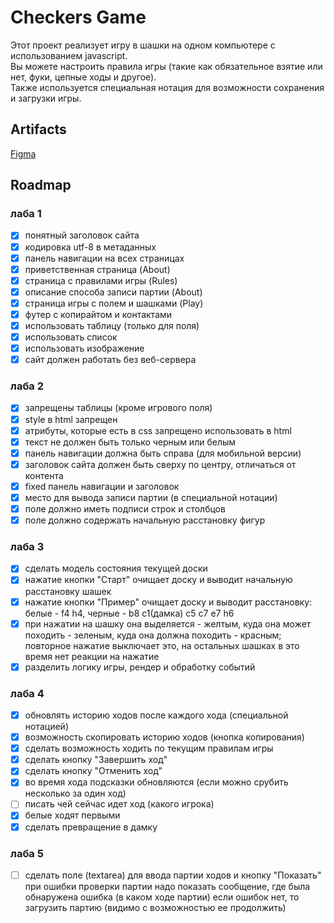 # Checkers Game

Этот проект реализует игру в шашки на одном компьютере с использованием javascript.<br/>
Вы можете настроить правила игры (такие как обязательное взятие или нет, фуки, цепные ходы и другое).<br/>
Также используется специальная нотация для возможности сохранения и загрузки игры.

## Artifacts

[Figma](https://www.figma.com/file/EwfpEmmHXMb3PZBfDqxs9s/Checkers-Game)

## Roadmap

### лаба 1

- [x] понятный заголовок сайта
- [x] кодировка utf-8 в метаданных
- [x] панель навигации на всех страницах
- [x] приветственная страница (About)
- [x] страница с правилами игры (Rules)
- [x] описание способа записи партии (About)
- [x] страница игры с полем и шашками (Play)
- [x] футер с копирайтом и контактами
- [x] использовать таблицу (только для поля)
- [x] использовать список
- [x] использовать изображение
- [x] сайт должен работать без веб-сервера

### лаба 2

- [x] запрещены таблицы (кроме игрового поля)
- [x] style в html запрещен
- [x] атрибуты, которые есть в css запрещено использовать в html
- [x] текст не должен быть только черным или белым
- [x] панель навигации должна быть справа (для мобильной версии)
- [x] заголовок сайта должен быть сверху по центру, отличаться от контента
- [x] fixed панель навигации и заголовок
- [x] место для вывода записи партии (в специальной нотации)
- [x] поле должно иметь подписи строк и столбцов
- [x] поле должно содержать начальную расстановку фигур

### лаба 3

- [x] сделать модель состояния текущей доски
- [x] нажатие кнопки "Старт" очищает доску и выводит начальную расстановку шашек
- [x] нажатие кнопки "Пример" очищает доску и выводит расстановку: белые - f4 h4, черные - b8 c1(дамка) c5 c7 e7 h6
- [x] при нажатии на шашку она выделяется - желтым, куда она может походить - зеленым, куда она должна походить - красным; повторное нажатие выключает это, на остальных шашках в это время нет реакции на нажатие
- [x] разделить логику игры, рендер и обработку событий

### лаба 4

- [x] обновлять историю ходов после каждого хода (специальной нотацией)
- [x] возможность скопировать историю ходов (кнопка копирования)
- [x] сделать возможность ходить по текущим правилам игры
- [x] сделать кнопку "Завершить ход"
- [x] сделать кнопку "Отменить ход"
- [x] во время хода подсказки обновляются (если можно срубить несколько за один ход)
- [ ] писать чей сейчас идет ход (какого игрока)
- [x] белые ходят первыми
- [x] сделать превращение в дамку

### лаба 5

- [ ] сделать поле (textarea) для ввода партии ходов и кнопку "Показать"
      при ошибки проверки партии надо показать сообщение, где была обнаружена ошибка (в каком ходе партии)
      если ошибок нет, то загрузить партию (видимо с возможностью ее продолжить)
